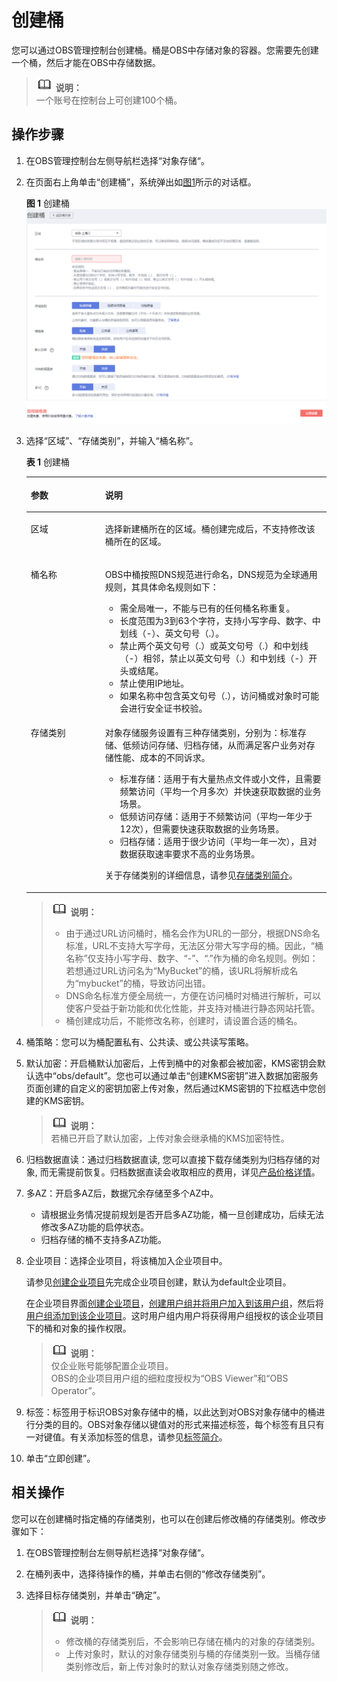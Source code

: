 # 创建桶<a name="zh-cn_topic_0045829088"></a>

您可以通过OBS管理控制台创建桶。桶是OBS中存储对象的容器。您需要先创建一个桶，然后才能在OBS中存储数据。

>![](public_sys-resources/icon-note.gif) **说明：**   
>一个账号在控制台上可创建100个桶。  

## 操作步骤<a name="section65410517"></a>

1.  在OBS管理控制台左侧导航栏选择“对象存储“。
2.  在页面右上角单击“创建桶”，系统弹出如[图1](#zh-cn_topic_0045829050_fig132483331152)所示的对话框。

    **图 1**  创建桶<a name="zh-cn_topic_0045829050_fig132483331152"></a>  
    ![](figures/创建桶.png "创建桶")

3.  选择“区域”、“存储类别”，并输入“桶名称”。

    **表 1**  创建桶

    <a name="table5306611994432"></a>
    <table><thead align="left"><tr id="row1830066594432"><th class="cellrowborder" valign="top" width="24.752475247524753%" id="mcps1.2.3.1.1"><p id="p595887794432"><a name="p595887794432"></a><a name="p595887794432"></a>参数</p>
    </th>
    <th class="cellrowborder" valign="top" width="75.24752475247524%" id="mcps1.2.3.1.2"><p id="p1290702294432"><a name="p1290702294432"></a><a name="p1290702294432"></a>说明</p>
    </th>
    </tr>
    </thead>
    <tbody><tr id="row3883582794432"><td class="cellrowborder" valign="top" width="24.752475247524753%" headers="mcps1.2.3.1.1 "><p id="p5869426094432"><a name="p5869426094432"></a><a name="p5869426094432"></a>区域</p>
    </td>
    <td class="cellrowborder" valign="top" width="75.24752475247524%" headers="mcps1.2.3.1.2 "><p id="p5661465194432"><a name="p5661465194432"></a><a name="p5661465194432"></a>选择新建桶所在的区域。<span>桶创建完成后，不支持修改该桶所在的区域。</span></p>
    </td>
    </tr>
    <tr id="row174311157152314"><td class="cellrowborder" valign="top" width="24.752475247524753%" headers="mcps1.2.3.1.1 "><p id="p3682796494432"><a name="p3682796494432"></a><a name="p3682796494432"></a>桶名称</p>
    </td>
    <td class="cellrowborder" valign="top" width="75.24752475247524%" headers="mcps1.2.3.1.2 "><p id="p404056794432"><a name="p404056794432"></a><a name="p404056794432"></a><span id="ph1345518185220"><a name="ph1345518185220"></a><a name="ph1345518185220"></a>OBS</span>中桶按照DNS规范进行命名，DNS规范为全球通用规则，其具体命名规则如下：</p>
    <a name="ul5989254594432"></a><a name="ul5989254594432"></a><ul id="ul5989254594432"><li>需全局唯一，不能与已有的任何桶名称重复。</li><li>长度范围为3到63个字符，支持小写字母、数字、中划线（-）、英文句号（.）。</li><li>禁止两个英文句号（.）或英文句号（.）和中划线（-）相邻，禁止以英文句号（.）和中划线（-）开头或结尾。</li><li>禁止使用IP地址。</li><li>如果名称中包含英文句号（.），访问桶或对象时可能会进行安全证书校验。</li></ul>
    </td>
    </tr>
    <tr id="row5461820172412"><td class="cellrowborder" valign="top" width="24.752475247524753%" headers="mcps1.2.3.1.1 "><p id="p58621337142419"><a name="p58621337142419"></a><a name="p58621337142419"></a>存储类别</p>
    </td>
    <td class="cellrowborder" valign="top" width="75.24752475247524%" headers="mcps1.2.3.1.2 "><p id="p1786263710249"><a name="p1786263710249"></a><a name="p1786263710249"></a>对象存储服务设置有三种存储类别，分别为：标准存储、低频访问存储、归档存储，从而满足客户业务对存储性能、成本的不同诉求。</p>
    <a name="ul386215378248"></a><a name="ul386215378248"></a><ul id="ul386215378248"><li>标准存储：适用于有大量热点文件或小文件，且需要频繁访问（平均一个月多次）并快速获取数据的业务场景。</li><li>低频访问存储：适用于不频繁访问（平均一年少于12次），但需要快速获取数据的业务场景。</li><li>归档存储：适用于很少访问（平均一年一次），且对数据获取速率要求不高的业务场景。</li></ul>
    <p id="p19862837172410"><a name="p19862837172410"></a><a name="p19862837172410"></a>关于存储类别的详细信息，请参见<a href="存储类别简介.md">存储类别简介</a>。</p>
    </td>
    </tr>
    </tbody>
    </table>

    >![](public_sys-resources/icon-note.gif) **说明：**   
    >-   由于通过URL访问桶时，桶名会作为URL的一部分，根据DNS命名标准，URL不支持大写字母，无法区分带大写字母的桶。因此，“桶名称”仅支持小写字母、数字、“-”、“.”作为桶的命名规则。例如：若想通过URL访问名为“MyBucket”的桶，该URL将解析成名为“mybucket”的桶，导致访问出错。  
    >-   DNS命名标准方便全局统一，方便在访问桶时对桶进行解析，可以使客户受益于新功能和优化性能，并支持对桶进行静态网站托管。  
    >-   桶创建成功后，不能修改名称，创建时，请设置合适的桶名。  

4.  桶策略：您可以为桶配置私有、公共读、或公共读写策略。
5.  默认加密：开启桶默认加密后，上传到桶中的对象都会被加密，KMS密钥会默认选中“obs/default”。您也可以通过单击“创建KMS密钥”进入数据加密服务页面创建的自定义的密钥加密上传对象，然后通过KMS密钥的下拉框选中您创建的KMS密钥。

    >![](public_sys-resources/icon-note.gif) **说明：**   
    >若桶已开启了默认加密，上传对象会继承桶的KMS加密特性。  

6.  归档数据直读：通过归档数据直读, 您可以直接下载存储类别为归档存储的对象, 而无需提前恢复。归档数据直读会收取相应的费用，详见[产品价格详情](https://www.huaweicloud.com/pricing.html?tab=detail#/obs)。
7.  多AZ：开启多AZ后，数据冗余存储至多个AZ中。
    -   请根据业务情况提前规划是否开启多AZ功能，桶一旦创建成功，后续无法修改多AZ功能的启停状态。
    -   归档存储的桶不支持多AZ功能。

8.  企业项目：选择企业项目，将该桶加入企业项目中。

    请参见[创建企业项目](https://support.huaweicloud.com/usermanual-em/zh-cn_topic_0108763964.html)先完成企业项目创建，默认为default企业项目。

    在企业项目界面[创建企业项目](https://support.huaweicloud.com/usermanual-em/zh-cn_topic_0108763964.html)，[创建用户组并将用户加入到该用户组](https://support.huaweicloud.com/usermanual-em/zh-cn_topic_0108763972.html)，然后将[用户组添加到该企业项目](https://support.huaweicloud.com/usermanual-em/zh-cn_topic_0109989489.html)。这时用户组内用户将获得用户组授权的该企业项目下的桶和对象的操作权限。

    >![](public_sys-resources/icon-note.gif) **说明：**   
    >仅企业账号能够配置企业项目。  
    >OBS的企业项目用户组的细粒度授权为“OBS Viewer”和“OBS Operator”。  

9.  标签：标签用于标识OBS对象存储中的桶，以此达到对OBS对象存储中的桶进行分类的目的。OBS对象存储以键值对的形式来描述标签，每个标签有且只有一对键值。有关添加标签的信息，请参见[标签简介](标签简介.md)。
10. 单击“立即创建”。

## 相关操作<a name="section2680481145652"></a>

您可以在创建桶时指定桶的存储类别，也可以在创建后修改桶的存储类别。修改步骤如下：

1.  在OBS管理控制台左侧导航栏选择“对象存储“。
2.  在桶列表中，选择待操作的桶，并单击右侧的“修改存储类别”。
3.  选择目标存储类别，并单击“确定”。

    >![](public_sys-resources/icon-note.gif) **说明：**   
    >-   修改桶的存储类别后，不会影响已存储在桶内的对象的存储类别。  
    >-   上传对象时，默认的对象存储类别与桶的存储类别一致。当桶存储类别修改后，新上传对象时的默认对象存储类别随之修改。  


